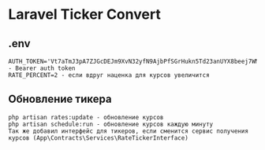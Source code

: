 # Laravel Ticker Convert

## .env
```
AUTH_TOKEN='Vt7aTmJ3pA7ZJGcDEJm9XvN32yfN9AjbPfSGrHukn5Td23anUYX8beej7WNYbb72' - Bearer auth token
RATE_PERCENT=2 - если вдруг наценка для курсов увеличится
```

## Обновление тикера
```
php artisan rates:update - обновление курсов
php artisan schedule:run - обновление курсов каждую минуту
Так же добавил интерфейс для тикеров, если сменится сервис получения курсов (App\Contracts\Services\RateTickerInterface)
```
